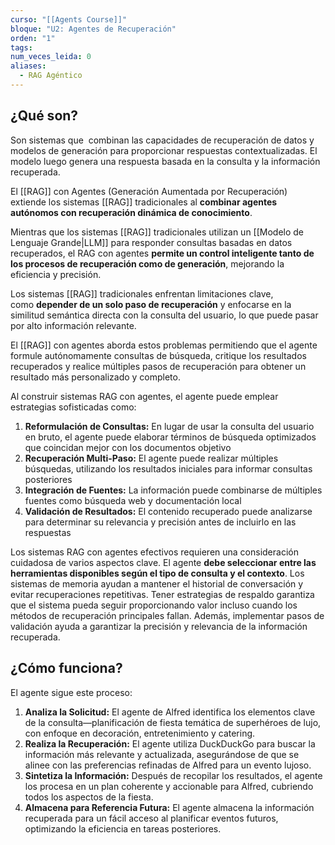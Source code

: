```yaml
---
curso: "[[Agents Course]]"
bloque: "U2: Agentes de Recuperación"
orden: "1"
tags: 
num_veces_leida: 0
aliases:
  - RAG Agéntico
---
```


## ¿Qué son?

Son sistemas que  combinan las capacidades de recuperación de datos y modelos de generación para proporcionar respuestas contextualizadas. El modelo luego genera una respuesta basada en la consulta y la información recuperada.

El [[RAG]] con Agentes (Generación Aumentada por Recuperación) extiende los sistemas [[RAG]] tradicionales al **combinar agentes autónomos con recuperación dinámica de conocimiento**.

Mientras que los sistemas [[RAG]] tradicionales utilizan un [[Modelo de Lenguaje Grande|LLM]] para responder consultas basadas en datos recuperados, el RAG con agentes **permite un control inteligente tanto de los procesos de recuperación como de generación**, mejorando la eficiencia y precisión.

Los sistemas [[RAG]] tradicionales enfrentan limitaciones clave, como **depender de un solo paso de recuperación** y enfocarse en la similitud semántica directa con la consulta del usuario, lo que puede pasar por alto información relevante.

El [[RAG]] con agentes aborda estos problemas permitiendo que el agente formule autónomamente consultas de búsqueda, critique los resultados recuperados y realice múltiples pasos de recuperación para obtener un resultado más personalizado y completo.

Al construir sistemas RAG con agentes, el agente puede emplear estrategias sofisticadas como:

1. **Reformulación de Consultas:** En lugar de usar la consulta del usuario en bruto, el agente puede elaborar términos de búsqueda optimizados que coincidan mejor con los documentos objetivo
2. **Recuperación Multi-Paso:** El agente puede realizar múltiples búsquedas, utilizando los resultados iniciales para informar consultas posteriores
3. **Integración de Fuentes:** La información puede combinarse de múltiples fuentes como búsqueda web y documentación local
4. **Validación de Resultados:** El contenido recuperado puede analizarse para determinar su relevancia y precisión antes de incluirlo en las respuestas

Los sistemas RAG con agentes efectivos requieren una consideración cuidadosa de varios aspectos clave. El agente **debe seleccionar entre las herramientas disponibles según el tipo de consulta y el contexto**. Los sistemas de memoria ayudan a mantener el historial de conversación y evitar recuperaciones repetitivas. Tener estrategias de respaldo garantiza que el sistema pueda seguir proporcionando valor incluso cuando los métodos de recuperación principales fallan. Además, implementar pasos de validación ayuda a garantizar la precisión y relevancia de la información recuperada.

## ¿Cómo funciona?

El agente sigue este proceso:

1. **Analiza la Solicitud:** El agente de Alfred identifica los elementos clave de la consulta—planificación de fiesta temática de superhéroes de lujo, con enfoque en decoración, entretenimiento y catering.
2. **Realiza la Recuperación:** El agente utiliza DuckDuckGo para buscar la información más relevante y actualizada, asegurándose de que se alinee con las preferencias refinadas de Alfred para un evento lujoso.
3. **Sintetiza la Información:** Después de recopilar los resultados, el agente los procesa en un plan coherente y accionable para Alfred, cubriendo todos los aspectos de la fiesta.
4. **Almacena para Referencia Futura:** El agente almacena la información recuperada para un fácil acceso al planificar eventos futuros, optimizando la eficiencia en tareas posteriores.

